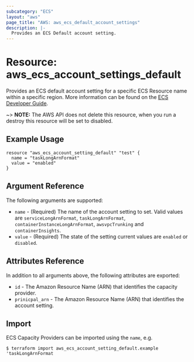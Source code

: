 ```yaml
---
subcategory: "ECS"
layout: "aws"
page_title: "AWS: aws_ecs_default_account_settings"
description: |-
  Provides an ECS Default account setting.
---
```


# Resource: aws_ecs_account_settings_default

Provides an ECS default account setting for a specific ECS Resource name within a specific region. More information can be found on the [ECS Developer Guide](https://docs.aws.amazon.com/AmazonECS/latest/developerguide/ecs-account-settings.html).

~> **NOTE:** The AWS API does not delete this resource, when you run a destroy this resource will be set to disabled.

## Example Usage

```hcl
resource "aws_ecs_account_setting_default" "test" {
  name = "taskLongArnFormat"
  value = "enabled"
}
```

## Argument Reference

The following arguments are supported:

* `name` - (Required) The name of the account setting to set. Valid values are `serviceLongArnFormat`, `taskLongArnFormat`, `containerInstanceLongArnFormat`, `awsvpcTrunking` and `containerInsights`.
* `value` - (Required) The state of the setting current values are `enabled` or `disabled`.

## Attributes Reference

In addition to all arguments above, the following attributes are exported:

* `id` - The Amazon Resource Name (ARN) that identifies the capacity provider.
* `prinicpal_arn` - The Amazon Resource Name (ARN) that identifies the account setting.

## Import

ECS Capacity Providers can be imported using the `name`, e.g.

```
$ terraform import aws_ecs_account_setting_default.example 'taskLongArnFormat
```
